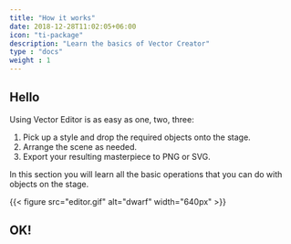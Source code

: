 ```yaml
---
title: "How it works"
date: 2018-12-28T11:02:05+06:00
icon: "ti-package"
description: "Learn the basics of Vector Creator"
type : "docs"
weight : 1
---
```


## Hello

Using Vector Editor is as easy as one, two, three:

1. Pick up a style and drop the required objects onto the stage.
2. Arrange the scene as needed.
3. Export your resulting masterpiece to PNG or SVG.


In this section you will learn all the basic operations that you can do with objects on the stage.

{{< figure src="editor.gif" alt="dwarf" width="640px" >}}


 ## OK!